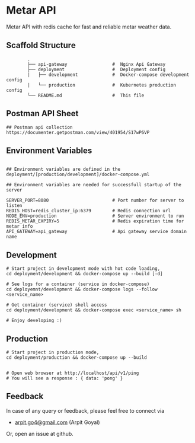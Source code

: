 

# Metar API
Metar API with redis cache for fast and reliable metar weather data.

## Scaffold Structure

```
        .
        ├── api-gateway                 #  Nginx Api Gateway
        ├── deployment                  #  Deployment config
        |   ├── development             #  Docker-compose development config
        |   └── production              #  Kubernetes production config
        └── README.md                   #  This file
```

## Postman API Sheet
```
## Postman api collection
https://documenter.getpostman.com/view/401954/S17wP6VP

```

## Environment Variables
```

## Environment variables are defined in the deployment/[production/development]/docker-compose.yml

## Environment variables are needed for successfull startup of the server

SERVER_PORT=8080                        # Port number for server to listen
REDIS_HOST=redis_cluster_ip:6379        # Redis connection url
NODE_ENV=production                     # Server environment to run
REDIS_METAR_EXPIRY=5                    # Redis expiration time for metar info
API_GATEWAY=api_gateway                 # Api gateway service domain name
```


## Development
```	
# Start project in development mode with hot code loading,
cd deployment/development && docker-compose up --build [-d]

# See logs for a container (service in docker-compose)
cd deployemnt/development && docker-compose logs --follow <service_name>

# Get container (service) shell access
cd deployment/development && docker-compose exec <service_name> sh

# Enjoy developing :)
```

## Production
```
# Start project in production mode,
cd deployment/production && docker-compose up --build


# Open web browser at http://localhost/api/v1/ping
# You will see a response : { data: 'pong' }
```

## Feedback
In case of any query or feedback, please feel free to connect via
* arpit.go4@gmail.com (Arpit Goyal)

Or, open an issue at github.